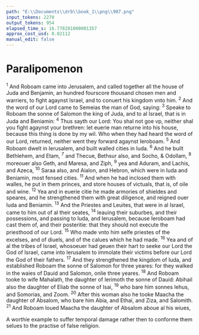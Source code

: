 ```yaml
---
path: "E:\\Documents\\drb\\book_1\\png\\907.png"
input_tokens: 2270
output_tokens: 954
elapsed_time_s: 16.778281000001357
approx_cost_usd: 0.02112
manual_edit: false
---
```

# Paralipomenon

<sup>1</sup> And Roboam came into Jerusalem, and called together all the house of Juda and Benjamin, an hundred fourscore thousand chosen men and warriers, to fight agaynst Israel, and to conuert his kingdom vnto him. <sup>2</sup> And the word of our Lord came to Semeias the man of God, saying: <sup>3</sup> Speake to Roboam the sonne of Salomon the king of Juda, and to al Israel, that is in Juda and Beniamin: <sup>4</sup> Thus sayth our Lord: You shal not goe vp, neither shal you fight agaynst your brethren: let euerie man returne into his house, because this thing is done by my wil. Who when they had heard the word of our Lord, returned, neither went they forward agaynst Ieroboam. <sup>5</sup> And Roboam dwelt in Ierusalem, and built walled cities in Iuda. <sup>6</sup> And he built Bethlehem, and Etam, <sup>7</sup> and Thecue, Bethsur also, and Socho, & Odollam, <sup>8</sup> moreouer also Geth, and Maresa, and Ziph, <sup>9</sup> yea and Aduram, and Lachis, and Azeca, <sup>10</sup> Saraa also, and Aialon, and Hebron, which were in Iuda and Beniamin, most fensed cities. <sup>11</sup> And when he had inclosed them with walles, he put in them princes, and store houses of victuals, that is, of oile and wine. <sup>12</sup> Yea and in euerie citie he made armories of shieldes and speares, and he strengthened them with great diligence, and reigned ouer Iuda and Beniamin. <sup>13</sup> And the Priestes and Leuites, that were in al Israel, came to him out of al their seates, <sup>14</sup> leauing their suburbes, and their possessions, and passing to Iuda, and Ierusalem, because Ieroboam had cast them of, and their posteritie: that they should not execute the priesthood of our Lord. <sup>15</sup> Who made vnto him selfe priestes of the excelses, and of diuels, and of the calues which he had made. <sup>16</sup> Yea and of al the tribes of Israel, whosoeuer had geuen their hart to seeke our Lord the God of Israel, came into Ierusalem to immolate their victims before our Lord the God of their fathers. <sup>17</sup> And they strengthened the kingdom of Iuda, and established Roboam the sonne of Salomon for three yeares: for they walked in the waies of Dauid and Salomon, onlie three yeares. <sup>18</sup> And Roboam tooke to wife Mahalath, the daughter of Ierimoth the sonne of Dauid: Abihail also the daughter of Eliab the sonne of Isai, <sup>19</sup> who bare him sonnes Iehus, and Somorias, and Zoom. <sup>20</sup> After this woman also he tooke Maacha the daughter of Absalom, who bare him Abia, and Ethai, and Ziza, and Salomith. <sup>21</sup> And Roboam loued Maacha the daughter of Absalom aboue al his wiues,

<aside>A worthie example to suffer temporal damage rather then to conforme them selues to the practise of false religion.</aside>

[^1]: A worthie example to suffer temporal damage rather then to conforme them selues to the practise of false religion.